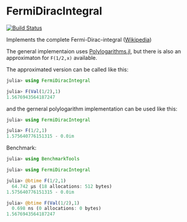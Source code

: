 # FermiDiracIntegral

[![Build Status](https://github.com/feanor12/FermiDiracIntegral.jl/actions/workflows/CI.yml/badge.svg?branch=main)](https://github.com/feanor12/FermiDiracIntegral.jl/actions/workflows/CI.yml?query=branch%3Amain)

Implements the complete Fermi-Dirac-integral ([Wikipedia](https://en.wikipedia.org/wiki/Complete_Fermi%E2%80%93Dirac_integral))

The general implementaion uses [Polylogarithms.jl](https://github.com/mroughan/Polylogarithms.jl), but there is also an approximaton for `F(1/2,x)` available.

The approximated version can be called like this:

```julia
julia> using FermiDiracIntegral

julia> F(Val(1/2),1)
1.5676943564187247
```

and the gerneral polylogarithm implementation can be used like this:

```julia
julia> using FermiDiracIntegral

julia> F(1/2,1)
1.575640776151315 - 0.0im
```

Benchmark:

```julia
julia> using BenchmarkTools

julia> using FermiDiracIntegral

julia> @btime F(1/2,1)
  64.742 μs (18 allocations: 512 bytes)
1.575640776151315 - 0.0im

julia> @btime F(Val(1/2),1)
  0.698 ns (0 allocations: 0 bytes)
1.5676943564187247

```
